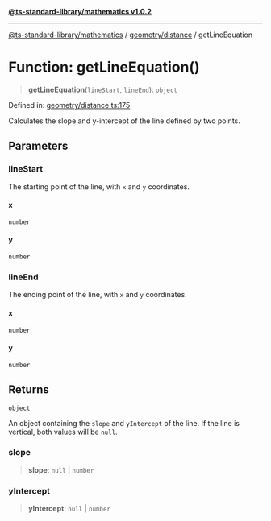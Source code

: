 [**@ts-standard-library/mathematics v1.0.2**](../../../README.md)

***

[@ts-standard-library/mathematics](../../../README.md) / [geometry/distance](../README.md) / getLineEquation

# Function: getLineEquation()

> **getLineEquation**(`lineStart`, `lineEnd`): `object`

Defined in: [geometry/distance.ts:175](https://github.com/gabaudette/ts-stdlib/blob/4a412e6fb273dc9fcab54b84c05921f52dac4b3f/packages/mathematics/src/geometry/distance.ts#L175)

Calculates the slope and y-intercept of the line defined by two points.

## Parameters

### lineStart

The starting point of the line, with `x` and `y` coordinates.

#### x

`number`

#### y

`number`

### lineEnd

The ending point of the line, with `x` and `y` coordinates.

#### x

`number`

#### y

`number`

## Returns

`object`

An object containing the `slope` and `yIntercept` of the line.
         If the line is vertical, both values will be `null`.

### slope

> **slope**: `null` \| `number`

### yIntercept

> **yIntercept**: `null` \| `number`
